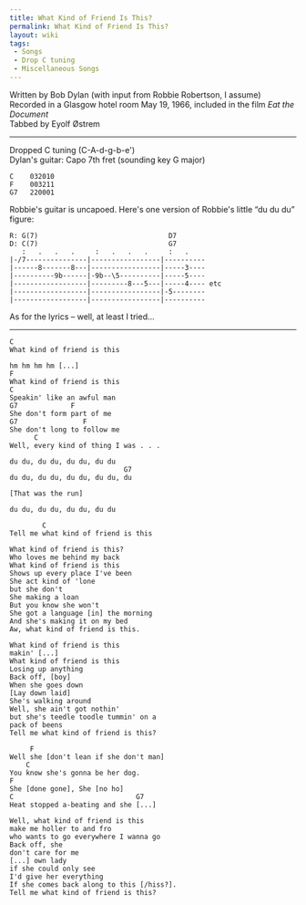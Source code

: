 ```yaml
---
title: What Kind of Friend Is This?
permalink: What Kind of Friend Is This?
layout: wiki
tags:
 - Songs
 - Drop C tuning
 - Miscellaneous Songs
---
```


Written by Bob Dylan (with input from Robbie Robertson, I assume)  
Recorded in a Glasgow hotel room May 19, 1966, included in the film *Eat
the Document*  
 Tabbed by Eyolf Østrem

* * * * *

Dropped C tuning (C-A-d-g-b-e')  
Dylan's guitar: Capo 7th fret (sounding key G major)

    C    032010
    F    003211
    G7   220001

Robbie's guitar is uncapoed. Here's one version of Robbie's little “du
du du” figure:

    R: G(7)                                D7
    D: C(7)                                G7
       :   .   .   .     :   .   .   .     :   .
    |-/7---------------|-----------------|----------
    |------8-------8---|-----------------|-----3----
    |----------9b------|-9b--\5----------|-----5----
    |------------------|---------8---5---|-----4---- etc
    |------------------|-----------------|-5--------
    |------------------|-----------------|----------

As for the lyrics – well, at least I tried...

* * * * *

    C
    What kind of friend is this

    hm hm hm hm [...]
    F
    What kind of friend is this
    C
    Speakin' like an awful man
    G7             F
    She don't form part of me
    G7                F
    She don't long to follow me
          C
    Well, every kind of thing I was . . .

    du du, du du, du du, du du
                                G7
    du du, du du, du du, du du, du

    [That was the run]

    du du, du du, du du, du du

            C
    Tell me what kind of friend is this

    What kind of friend is this?
    Who loves me behind my back
    What kind of friend is this
    Shows up every place I've been
    She act kind of 'lone
    but she don't
    She making a loan
    But you know she won't
    She got a language [in] the morning
    And she's making it on my bed
    Aw, what kind of friend is this.

    What kind of friend is this
    makin' [...]
    What kind of friend is this
    Losing up anything
    Back off, [boy]
    When she goes down
    [Lay down laid]
    She's walking around
    Well, she ain't got nothin'
    but she's teedle toodle tummin' on a
    pack of beens
    Tell me what kind of friend is this?

         F
    Well she [don't lean if she don't man]
        C
    You know she's gonna be her dog.
    F
    She [done gone], She [no ho]
    C                              G7
    Heat stopped a-beating and she [...]

    Well, what kind of friend is this
    make me holler to and fro
    who wants to go everywhere I wanna go
    Back off, she
    don't care for me
    [...] own lady
    if she could only see
    I'd give her everything
    If she comes back along to this [/hiss?].
    Tell me what kind of friend is this?
